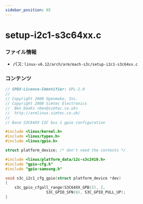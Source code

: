 ```yaml
---
sidebar_position: 65
---
```

# setup-i2c1-s3c64xx.c

### ファイル情報

- パス: `linux-v6.12/arch/arm/mach-s3c/setup-i2c1-s3c64xx.c`

### コンテンツ

```c
// SPDX-License-Identifier: GPL-2.0
//
// Copyright 2008 Openmoko, Inc.
// Copyright 2008 Simtec Electronics
//	Ben Dooks <ben@simtec.co.uk>
//	http://armlinux.simtec.co.uk/
//
// Base S3C64XX I2C bus 1 gpio configuration

#include <linux/kernel.h>
#include <linux/types.h>
#include <linux/gpio.h>

struct platform_device; /* don't need the contents */

#include <linux/platform_data/i2c-s3c2410.h>
#include "gpio-cfg.h"
#include "gpio-samsung.h"

void s3c_i2c1_cfg_gpio(struct platform_device *dev)
{
	s3c_gpio_cfgall_range(S3C64XX_GPB(2), 2,
			      S3C_GPIO_SFN(6), S3C_GPIO_PULL_UP);
}

```

